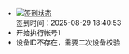 - [![签到状态](https://github.com/womade/Cloud189-Actions/actions/workflows/main.yml/badge.svg?branch=main)](https://github.com/womade/Cloud189-Actions/actions/workflows/main.yml) <br> 签到时间：2025-08-29 18:40:53
- 开始执行帐号1
- 设备ID不存在，需要二次设备校验
